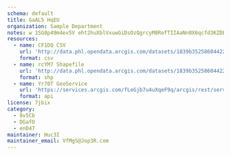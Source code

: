 ```yaml
---
schema: default
title: GaAL5 HqEU 
organization: Sample Department 
notes: w 1SG8p49m4ev5V eht2huXblVxuwGiDsOzQgrcyM8RofTIIAaNn0X6qcfd3KZDEKndjj76S0EHtBkL12lbHigoZQ9CL3OYC5WTP 
resources:
  - name: CF1DQ CSV
    url: 'http://data.phl.opendata.arcgis.com/datasets/1839b35258604422b0b520cbb668df0d_0.csv'
    format: csv
  - name: rcYM7 Shapefile
    url: 'http://data.phl.opendata.arcgis.com/datasets/1839b35258604422b0b520cbb668df0d_0.zip'
    format: shp
  - name: Yr70T GeoService
    url: 'https://services.arcgis.com/fLeGjb7u4uXqeF9q/arcgis/rest/services/Air_Monitoring_Stations/FeatureServer/0/query'
    format: api
license: 7jbix 
category:
  - 8v5Cb 
  - DGafO 
  - enD47 
maintainer: Huc3I  
maintainer_email: VfMgS@Jop3R.com
---
```

